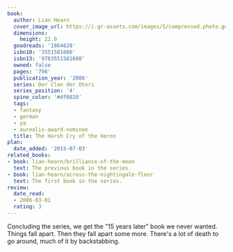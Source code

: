 ```yaml
---
book:
  author: Lian Hearn
  cover_image_url: https://i.gr-assets.com/images/S/compressed.photo.goodreads.com/books/1370812486l/1864628.jpg
  dimensions:
    height: 22.0
  goodreads: '1864628'
  isbn10: '3551581606'
  isbn13: '9783551581600'
  owned: false
  pages: '798'
  publication_year: '2006'
  series: Der Clan der Otori
  series_position: '4'
  spine_color: '#df8020'
  tags:
  - fantasy
  - german
  - ya
  - aurealis-award-nominee
  title: The Harsh Cry of the Heron
plan:
  date_added: '2015-07-03'
related_books:
- book: lian-hearn/brilliance-of-the-moon
  text: The previous book in the series.
- book: lian-hearn/across-the-nightingale-floor
  text: The first book in the series.
review:
  date_read:
  - 2006-03-01
  rating: 3
---
```


Concluding the series, we get the "15 years later" book we never wanted. Things fall apart. Then they fall apart some
more. There's a lot of death to go around, much of it by backstabbing.
